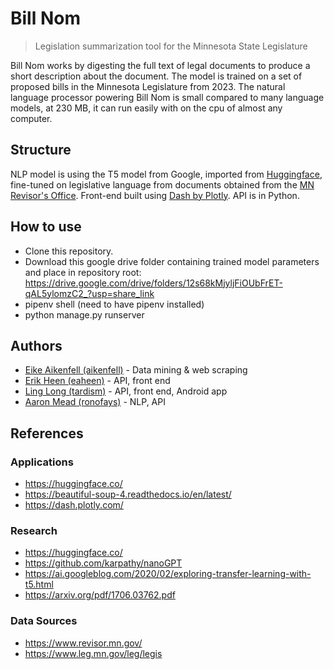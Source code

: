# Bill Nom
> Legislation summarization tool for the Minnesota State Legislature

Bill Nom works by digesting the full text of legal documents to produce a short description about the document.
The model is trained on a set of proposed bills in the Minnesota Legislature from 2023. The natural language processor powering Bill Nom is small compared to many language models, at 230 MB, it can run easily with on the cpu of almost any computer.

## Structure
NLP model is using the T5 model from Google, imported from [Huggingface](https://huggingface.co/), fine-tuned on legislative language from documents obtained from the [MN Revisor's Office](https://www.revisor.mn.gov/). Front-end built using [Dash by Plotly](https://dash.plotly.com/). API is in Python.

## How to use
- Clone this repository.
- Download this google drive folder containing trained model parameters and place in repository root: https://drive.google.com/drive/folders/12s68kMjyljFiOUbFrET-qAL5ylomzC2_?usp=share_link
- pipenv shell (need to have pipenv installed)
- python manage.py runserver

## Authors
- [Eike Aikenfell (aikenfell)](https://github.com/aikenfell) - Data mining & web scraping
- [Erik Heen (eaheen)](https://heen.dev/) - API, front end
- [Ling Long (tardism)](https://github.com/tardism) - API, front end, Android app
- [Aaron Mead (ronofays)](https://github.com/ronofays) - NLP, API

## References

### Applications
- https://huggingface.co/
- https://beautiful-soup-4.readthedocs.io/en/latest/
- https://dash.plotly.com/

### Research
- https://huggingface.co/
- https://github.com/karpathy/nanoGPT
- https://ai.googleblog.com/2020/02/exploring-transfer-learning-with-t5.html
- https://arxiv.org/pdf/1706.03762.pdf

### Data Sources
- https://www.revisor.mn.gov/
- https://www.leg.mn.gov/leg/legis
